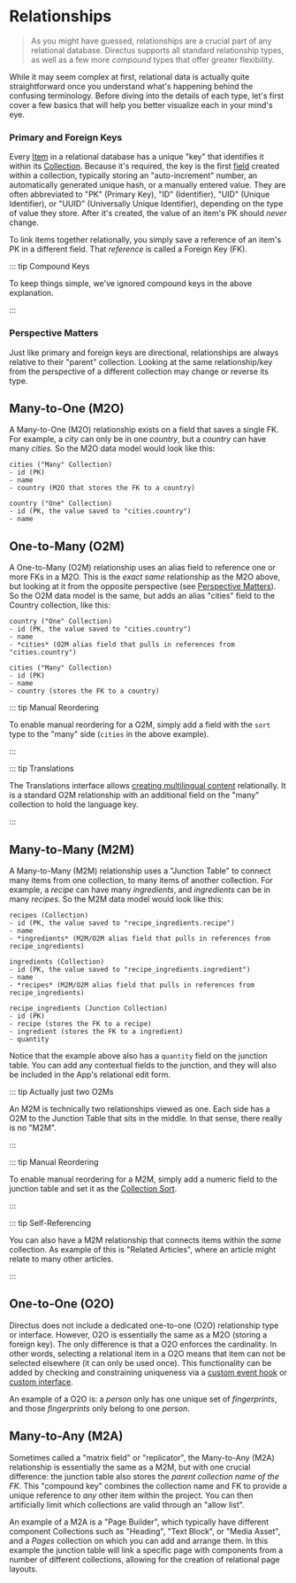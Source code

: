 # Relationships

> As you might have guessed, relationships are a crucial part of any relational database. Directus supports all standard
> relationship types, as well as a few more _compound_ types that offer greater flexibility.

While it may seem complex at first, relational data is actually quite straightforward once you understand what's
happening behind the confusing terminology. Before diving into the details of each type, let's first cover a few basics
that will help you better visualize each in your mind's eye.

### Primary and Foreign Keys

Every [Item](/concepts/platform-overview#items) in a relational database has a unique "key" that identifies it within
its [Collection](/concepts/platform-overview#collections). Because it's required, the key is the first
[field](/concepts/platform-overview#fields) created within a collection, typically storing an "auto-increment" number,
an automatically generated unique hash, or a manually entered value. They are often abbreviated to "PK" (Primary Key),
"ID" (Identifier), "UID" (Unique Identifier), or "UUID" (Universally Unique Identifier), depending on the type of value
they store. After it's created, the value of an item's PK should _never_ change.

To link items together relationally, you simply save a reference of an item's PK in a different field. That _reference_
is called a Foreign Key (FK).

::: tip Compound Keys

To keep things simple, we've ignored compound keys in the above explanation.

:::

### Perspective Matters

Just like primary and foreign keys are directional, relationships are always relative to their "parent" collection.
Looking at the same relationship/key from the perspective of a different collection may change or reverse its type.

## Many-to-One (M2O)

A Many-to-One (M2O) relationship exists on a field that saves a single FK. For example, a _city_ can only be in one
_country_, but a _country_ can have many _cities_. So the M2O data model would look like this:

```
cities ("Many" Collection)
- id (PK)
- name
- country (M2O that stores the FK to a country)

country ("One" Collection)
- id (PK, the value saved to "cities.country")
- name
```

## One-to-Many (O2M)

A One-to-Many (O2M) relationship uses an alias field to reference one or more FKs in a M2O. This is the _exact same_
relationship as the M2O above, but looking at it from the opposite perspective (see
[Perspective Matters](#perspective-matters)). So the O2M data model is the same, but adds an alias "cities" field to the
Country collection, like this:

```
country ("One" Collection)
- id (PK, the value saved to "cities.country")
- name
- *cities* (O2M alias field that pulls in references from "cities.country")

cities ("Many" Collection)
- id (PK)
- name
- country (stores the FK to a country)
```

::: tip Manual Reordering

To enable manual reordering for a O2M, simply add a field with the `sort` type to the "many" side
(`cities` in the above example).

:::

::: tip Translations

The Translations interface allows [creating multilingual content](/concepts/internationalization#content-translations)
relationally. It is a standard O2M relationship with an additional field on the "many" collection to hold
the language key.

:::

## Many-to-Many (M2M)

A Many-to-Many (M2M) relationship uses a "Junction Table" to connect many items from one collection, to many items of
another collection. For example, a _recipe_ can have many _ingredients_, and _ingredients_ can be in many _recipes_. So
the M2M data model would look like this:

```
recipes (Collection)
- id (PK, the value saved to "recipe_ingredients.recipe")
- name
- *ingredients* (M2M/O2M alias field that pulls in references from recipe_ingredients)

ingredients (Collection)
- id (PK, the value saved to "recipe_ingredients.ingredient")
- name
- *recipes* (M2M/O2M alias field that pulls in references from recipe_ingredients)

recipe_ingredients (Junction Collection)
- id (PK)
- recipe (stores the FK to a recipe)
- ingredient (stores the FK to a ingredient)
- quantity
```

Notice that the example above also has a `quantity` field on the junction table. You can add any contextual fields to
the junction, and they will also be included in the App's relational edit form.

::: tip Actually just two O2Ms

An M2M is technically two relationships viewed as one. Each side has a O2M to the Junction Table that sits in the
middle. In that sense, there really is no "M2M".

:::

::: tip Manual Reordering

To enable manual reordering for a M2M, simply add a numeric field to the junction table and set it as
the [Collection Sort](/guides/collections#sort).

:::

::: tip Self-Referencing

You can also have a M2M relationship that connects items within the _same_ collection. As example
of this is "Related Articles", where an article might relate to many other articles.

:::

## One-to-One (O2O)

Directus does not include a dedicated one-to-one (O2O) relationship type or interface. However, O2O is essentially the same as a
M2O (storing a foreign key). The only difference is that a O2O enforces the cardinality. In other words, selecting a
relational item in a O2O means that item can not be selected elsewhere (it can only be used once). This functionality
can be added by checking and constraining uniqueness via a [custom event hook](/concepts/api-extensions) or
[custom interface](/concepts/app-extensions).

An example of a O2O is: a _person_ only has one unique set of _fingerprints_, and those _fingerprints_ only belong to
one _person_.

## Many-to-Any (M2A)

Sometimes called a "matrix field" or "replicator", the Many-to-Any (M2A) relationship is essentially the same as a M2M,
but with one crucial difference: the junction table also stores the _parent collection name of the FK_. This "compound
key" combines the collection name and FK to provide a unique reference to _any_ other item within the project. You can
then artificially limit which collections are valid through an "allow list".

An example of a M2A is a "Page Builder", which typically have different component Collections such as "Heading", "Text Block", or "Media Asset", and a _Pages_ collection on which you can add and arrange them. In this example the junction table will link a specific page with components from a number of different collections, allowing for the creation of relational page layouts.

<!--

@TODO

```
[ ] o2o
[x] m2o           (dropdown)
[x] o2m           (table, repeater)

[x] m2m [o2m-m2o] (table, repeater)

[ ] o2a           (builder)
[x] a2o

[x] m2a [o2m-a2o] (builder)
[ ] a2m [o2a-m2o]
[ ] a2a [o2a-a2o] (dynamic builder)
```
-->
